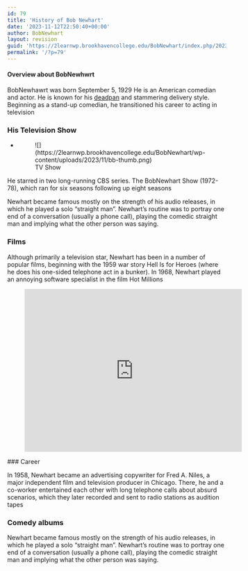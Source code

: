 ```yaml
---
id: 79
title: 'History of Bob Newhart'
date: '2023-11-12T22:50:40+00:00'
author: BobNewhart
layout: revision
guid: 'https://2learnwp.brookhavencollege.edu/BobNewhart/index.php/2023/11/12/5-autosave-v1/'
permalink: '/?p=79'
---
```


#### Overview about BobNewhwrt

BobNewhawrt was born September 5, 1929 He is an American comedian and actor. He is known for his [deadpan](https://en.wikipedia.org/wiki/Deadpan) and stammering delivery style. Beginning as a stand-up comedian, he transitioned his career to acting in television

### His Television Show

- <figure>![](https://2learnwp.brookhavencollege.edu/BobNewhart/wp-content/uploads/2023/11/bb-thumb.png)<figcaption> TV Show</figcaption></figure>

He starred in two long-running CBS series. The BobNewhart Show (1972-78), which ran for six seasons following up eight seasons

Newhart became famous mostly on the strength of his audio releases, in which he played a solo “straight man”. Newhart’s routine was to portray one end of a conversation (usually a phone call), playing the comedic straight man and implying what the other person was saying.

### Films

Although primarily a television star, Newhart has been in a number of popular films, beginning with the 1959 war story Hell Is for Heroes (where he does his one-sided telephone act in a bunker). In 1968, Newhart played an annoying software specialist in the film Hot Millions

<figure class="wp-block-embed-youtube wp-block-embed is-type-video is-provider-youtube wp-embed-aspect-4-3 wp-has-aspect-ratio"><div class="wp-block-embed__wrapper"><iframe allow="accelerometer; autoplay; clipboard-write; encrypted-media; gyroscope; picture-in-picture; web-share" allowfullscreen="" frameborder="0" height="375" loading="lazy" src="https://www.youtube.com/embed/_dqjoXbBqjY?feature=oembed" title="Bob Newhart on "The Last Newhart"" width="500"></iframe></div></figure>### Career

In 1958, Newhart became an advertising copywriter for Fred A. Niles, a major independent film and television producer in Chicago. There, he and a co-worker entertained each other with long telephone calls about absurd scenarios, which they later recorded and sent to radio stations as audition tapes

### Comedy albums

Newhart became famous mostly on the strength of his audio releases, in which he played a solo “straight man”. Newhart’s routine was to portray one end of a conversation (usually a phone call), playing the comedic straight man and implying what the other person was saying.